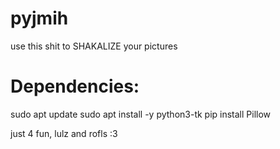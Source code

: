 # pyjmih
use this shit to SHAKALIZE your pictures

# Dependencies:

sudo apt update
sudo apt install -y python3-tk
pip install Pillow

just 4 fun, lulz and rofls :3
